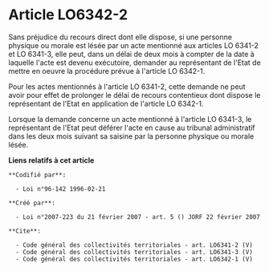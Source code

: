 # Article LO6342-2

Sans préjudice du recours direct dont elle dispose, si une personne physique ou morale est lésée par un acte mentionné aux
articles LO 6341-2 et LO 6341-3, elle peut, dans un délai de deux mois à compter de la date à laquelle l'acte est devenu
exécutoire, demander au représentant de l'Etat de mettre en oeuvre la procédure prévue à l'article LO 6342-1. 

Pour les actes mentionnés à l'article LO 6341-2, cette demande ne peut avoir pour effet de prolonger le délai de recours
contentieux dont dispose le représentant de l'Etat en application de l'article LO 6342-1. 

Lorsque la demande concerne un acte mentionné à l'article LO 6341-3, le représentant de l'Etat peut déférer l'acte en cause
au tribunal administratif dans les deux mois suivant sa saisine par la personne physique ou morale lésée.

**Liens relatifs à cet article**

	**Codifié par**:

	  - Loi n°96-142 1996-02-21

	**Créé par**:

	  - Loi n°2007-223 du 21 février 2007 - art. 5 () JORF 22 février 2007

	**Cite**:

	  - Code général des collectivités territoriales - art. LO6341-2 (V)
	  - Code général des collectivités territoriales - art. LO6341-3 (V)
	  - Code général des collectivités territoriales - art. LO6342-1 (V)
